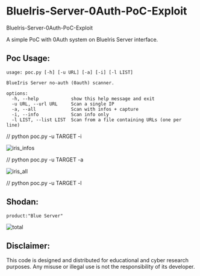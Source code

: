 # BlueIris-Server-0Auth-PoC-Exploit
BlueIris-Server-0Auth-PoC-Exploit

A simple PoC with 0Auth system on BlueIris Server interface.

## Poc Usage:

    usage: poc.py [-h] [-u URL] [-a] [-i] [-l LIST]
    
    BlueIris Server no-auth (0auth) scanner.
    
    options:
      -h, --help            show this help message and exit
      -u URL, --url URL     Scan a single IP
      -a, --all             Scan with infos + capture
      -i, --info            Scan info only
      -l LIST, --list LIST  Scan from a file containing URLs (one per line)

// python poc.py -u TARGET -i

![iris_infos](https://github.com/user-attachments/assets/0cf9d2cc-8217-431c-9a10-6791420b4dc4)

// python poc.py -u TARGET -a

![iris_all](https://github.com/user-attachments/assets/6a14b9a5-81b6-489c-8d6a-b88206a16ed3)

// python poc.py -u TARGET -l

## Shodan:

    product:"Blue Server"

![total](https://github.com/user-attachments/assets/0155cb35-050e-4db4-b218-0dcab1e8afa8)

## Disclaimer:
This code is designed and distributed for educational and cyber research purposes. Any misuse or illegal use is not the responsibility of its developer.
